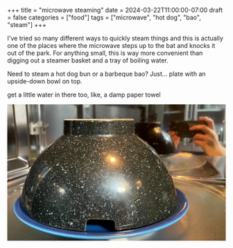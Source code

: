 +++
title = "microwave steaming"
date = 2024-03-22T11:00:00-07:00
draft = false
categories = ["food"]
tags = ["microwave", "hot dog", "bao", "steam"]
+++

I've tried so many different ways to quickly steam things and this is actually one of the places where the microwave steps up to the bat and knocks it out of the park. For anything small, this is way more convenient than digging out a steamer basket and a tray of boiling water.

Need to steam a hot dog bun or a barbeque bao? Just... plate with an upside-down bowl on top.

get a little water in there too, like, a damp paper towel

![](./microsteam.png)